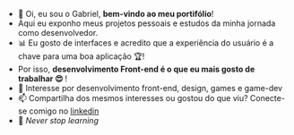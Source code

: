 - 👋 Oi, eu sou o Gabriel, <strong>bem-vindo ao meu portifólio</strong>!
-  Aqui eu exponho meus projetos pessoais e estudos da minha jornada como desenvolvedor.
- 📊 Eu gosto de interfaces e acredito que a experiência do usuário é a chave para uma boa aplicação 🏆!
- Por isso, <strong>desenvolvimento Front-end é o que eu mais gosto de trabalhar 😍 </strong>! 
- 💖 Interesse por desenvolvimento front-end, design, games e game-dev  
- 📫 Compartilha dos mesmos interesses ou gostou do que viu? Conecte-se comigo no <a href="https://www.linkedin.com/in/gabrielfneves">linkedin</a>
- 🧠 *Never stop learning*
<!---
gabrielf-neves/gabrielf-neves is a ✨ special ✨ repository because its `README.md` (this file) appears on your GitHub profile.
You can click the Preview link to take a look at your changes.
--->

